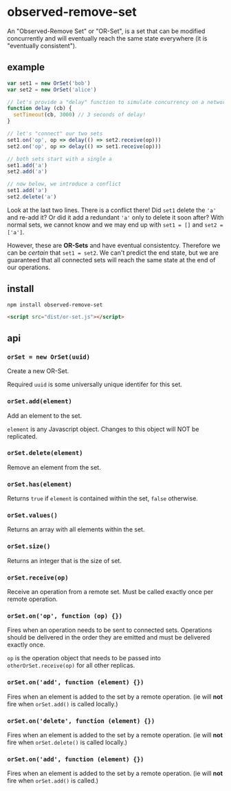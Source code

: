# observed-remove-set

An "Observed-Remove Set" or "OR-Set", is a set that can be modified concurrently and will eventually reach the same state everywhere (it is "eventually consistent").

## example

```javascript
var set1 = new OrSet('bob')
var set2 = new OrSet('alice')

// let's provide a "delay" function to simulate concurrency on a network
function delay (cb) {
  setTimeout(cb, 3000) // 3 seconds of delay!
}

// let's "connect" our two sets
set1.on('op', op => delay(() => set2.receive(op)))
set2.on('op', op => delay(() => set1.receive(op)))

// both sets start with a single a
set1.add('a') 
set2.add('a')

// now below, we introduce a conflict
set1.add('a')
set2.delete('a')
```

Look at the last two lines. There is a conflict there! Did `set1` delete the `'a'` and re-add it? Or did it add a redundant `'a'` only to delete it soon after? With normal sets, we cannot know and we may end up with `set1 = []` and `set2 = ['a']`.

However, these are **OR-Sets** and have eventual consistentcy. Therefore we can be *certain* that `set1 = set2`. We can't predict the end state, but we are guaranteed that all connected sets will reach the same state at the end of our operations.

## install

```
npm install observed-remove-set
```

```html
<script src="dist/or-set.js"></script>
```

## api

### `orSet = new OrSet(uuid)`

Create a new OR-Set.

Required `uuid` is some universally unique identifer for this set.

### `orSet.add(element)`

Add an element to the set.

`element` is any Javascript object. Changes to this object will NOT be replicated.

### `orSet.delete(element)`

Remove an element from the set.

### `orSet.has(element)`

Returns `true` if `element` is contained within the set, `false` otherwise.

### `orSet.values()`

Returns an array with all elements within the set.

### `orSet.size()`

Returns an integer that is the size of set.

### `orSet.receive(op)`

Receive an operation from a remote set. Must be called exactly once per remote operation.

### `orSet.on('op', function (op) {})`

Fires when an operation needs to be sent to connected sets. Operations should be delivered in the order they are emitted and must be delivered exactly once.

`op` is the operation object that needs to be passed into `otherOrSet.receive(op)` for all other replicas.

### `orSet.on('add', function (element) {})`

Fires when an element is added to the set by a remote operation. (ie will **not** fire when `orSet.add()` is called locally.)

### `orSet.on('delete', function (element) {})`

Fires when an element is added to the set by a remote operation. (ie will **not** fire when `orSet.delete()` is called locally.)

### `orSet.on('add', function (element) {})`

Fires when an element is added to the set by a remote operation. (ie will **not** fire when `orSet.add()` is called.)
